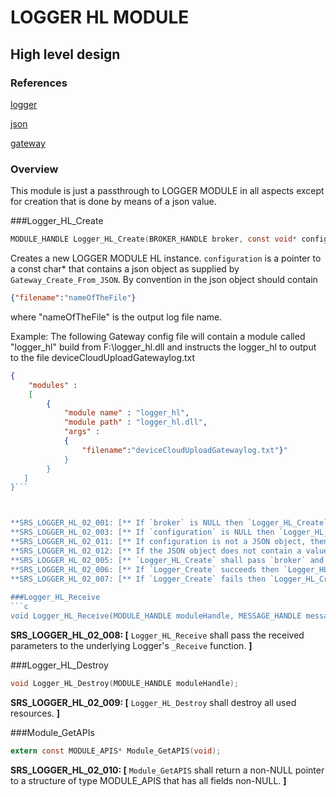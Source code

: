 LOGGER HL MODULE
===============

High level design
-----------------

### References
[logger](./logger.md)

[json](http://www.json.org)

[gateway](../../../../devdoc/gateway_requirements.md)

### Overview

This module is just a passthrough to LOGGER MODULE in all aspects except for creation that is done by means of a json value.


###Logger_HL_Create
```c
MODULE_HANDLE Logger_HL_Create(BROKER_HANDLE broker, const void* configuration);
```
Creates a new LOGGER MODULE HL instance. `configuration` is a pointer to a const char* that contains a json object as supplied by `Gateway_Create_From_JSON`.
By convention in the json object should contain 
```json
{"filename":"nameOfTheFile"}
``` 
where "nameOfTheFile" is the output log file name.

Example:
The following Gateway config file will contain a module called "logger_hl" build from F:\logger_hl.dll and instructs the logger_hl to output to
the file deviceCloudUploadGatewaylog.txt
```json
{
    "modules" :
    [ 
        {
            "module name" : "logger_hl",
            "module path" : "logger_hl.dll",
            "args" : 
            {
                "filename":"deviceCloudUploadGatewaylog.txt"}"
            }
        }
   ]
}```



**SRS_LOGGER_HL_02_001: [** If `broker` is NULL then `Logger_HL_Create` shall fail and return NULL. **]**
**SRS_LOGGER_HL_02_003: [** If `configuration` is NULL then `Logger_HL_Create` shall fail and return NULL. **]**
**SRS_LOGGER_HL_02_011: [** If configuration is not a JSON object, then `Logger_HL_Create` shall fail and return NULL. **]**
**SRS_LOGGER_HL_02_012: [** If the JSON object does not contain a value named "filename" then `Logger_HL_Create` shall fail and return NULL. **]**
**SRS_LOGGER_HL_02_005: [** `Logger_HL_Create` shall pass `broker` and the filename to `Logger_Create`. **]**
**SRS_LOGGER_HL_02_006: [** If `Logger_Create` succeeds then `Logger_HL_Create` shall succeed and return a non-NULL value. **]**
**SRS_LOGGER_HL_02_007: [** If `Logger_Create` fails then `Logger_HL_Create` shall fail and return NULL. **]**
    
###Logger_HL_Receive
```c
void Logger_HL_Receive(MODULE_HANDLE moduleHandle, MESSAGE_HANDLE messageHandle);
```
**SRS_LOGGER_HL_02_008: [** `Logger_HL_Receive` shall pass the received parameters to the underlying Logger's `_Receive` function. **]** 


###Logger_HL_Destroy
```c
void Logger_HL_Destroy(MODULE_HANDLE moduleHandle);
```
**SRS_LOGGER_HL_02_009: [** `Logger_HL_Destroy` shall destroy all used resources. **]**

###Module_GetAPIs
```c
extern const MODULE_APIS* Module_GetAPIS(void);
```
**SRS_LOGGER_HL_02_010: [** `Module_GetAPIS` shall return a non-NULL pointer to a structure of type MODULE_APIS that has all fields non-NULL. **]**